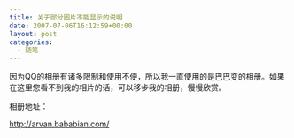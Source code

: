 ```yaml
---
title: 关于部分图片不能显示的说明
date: 2007-07-06T16:12:59+00:00
layout: post
categories:
  - 随笔
---
```


因为QQ的相册有诸多限制和使用不便，所以我一直使用的是巴巴变的相册。如果在这里您看不到我的相片的话，可以移步我的相册，慢慢欣赏。

相册地址：

<http://arvan.bababian.com/>